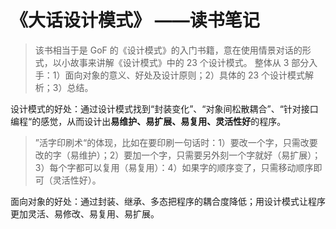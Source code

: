 # 《大话设计模式》 ——读书笔记
> 该书相当于是 GoF 的《设计模式》的入门书籍，意在使用情景对话的形式，以小故事来讲解《设计模式》中的 23 个设计模式。
> 整体从 3 部分入手：1）面向对象的意义、好处及设计原则；2）具体的 23 个设计模式解析；3）总结。

设计模式的好处：通过设计模式找到“封装变化”、“对象间松散耦合”、“针对接口编程“的感觉，从而设计出**易维护、易扩展、易复用、灵活性好**的程序。
> ”活字印刷术“的体现，比如在要印刷一句话时：1）要改一个字，只需改要改的字（易维护）；2）要加一个字，只需要另外刻一个字就好（易扩展）；3）每个字都可以复用（易复用）：4）如果字的顺序变了，只需移动顺序即可（灵活性好）。

面向对象的好处：通过封装、继承、多态把程序的耦合度降低；用设计模式让程序更加灵活、易修改、易复用、易扩展。

